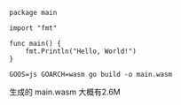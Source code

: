```
package main
 
import "fmt"
 
func main() {
    fmt.Println("Hello, World!")
}
```

```
GOOS=js GOARCH=wasm go build -o main.wasm
```

生成的 main.wasm 大概有2.6M